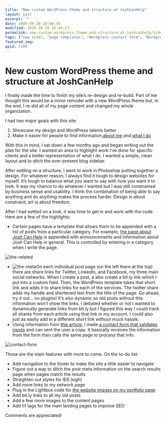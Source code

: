 ```yaml
---
title: "New custom WordPress theme and structure at JoshCanHelp"
layout: post
excerpt: ""
date: 2009-09-30 20:00:56
modified: 2016-10-20 16:44:17
permalink: new-custom-wordpress-theme-and-structure-at-joshcanhelp/index.html
tags: ["new site", "page templates", "Wordpress contact form", "Wordpress themes", "About JoshCanHelp"]
featured_img: 
wpid: 1108
---
```


# New custom WordPress theme and structure at JoshCanHelp

I finally made the time to finish my site’s re-design and re-build. Part of me thought this would be a minor remodel with a new WordPress theme but, in the end, I re-did all of my page content and changed my whole organization.

I had two major goals with this site:

1. Showcase my design and WordPress talents better
2. Make it easier for people to find information[ about me](/about/josh-cunningham/) and [what I do](/about/)

With this in mind, I sat down a few months ago and began writing out the plan for the site. I wanted an area to highlight work I’ve done for specific clients and a better representation of what I do. I wanted a simple, clean layout and to ditch the ever-present blog sidebar.

After settling on a structure, I went to work in Photoshop putting together a design. For whatever reason, I always find it tough to design websites for myself. It’s tough to balance what you want to say with how you want it to look. It was my chance to do whatever I wanted but I was still constrained by business sense and usability. I think the combination of being able to say anything and do anything makes the process harder. Design is about constraint, art is about freedom.  
  
After I had settled on a look, it was time to get in and work with the code. Here are a few of the highlights:

- Certain pages have a template that allows them to be appended with a list of posts from a particular category. For example, [the page about Josh Can Help](/about/web-strategy-business/) is appended with announcements and information about Josh Can Help in general. This is controlled by entering in a category when I write the page.

![the-related](/_images/2009/09/the-related.png "the-related")

- ![the-meta](/_images/2009/09/the-meta.png "the-meta")On each individual post page (on the left there at the top) there are share links for Twitter, LinkedIn, and Facebook, my three main social networks. When I create a post, a also create a bit.ly link which I put into a custom field. Then, the WordPress template takes that short link and adds it to share links for each of the services. The twitter share adds my handle and shortened text from the title of the page. Go ahead, try it out… no plugins! It’s also dynamic so old posts without this information won’t show the links. I debated whether or not I wanted to dynamically generate links from bit.ly but I figured this way I could track all shares from each article using that link in my account. I could also just as easily add in a different short link without much hassle.
- Using information from [this article](http://trevordavis.net/blog/tutorial/wordpress-jquery-contact-form-without-a-plugin/), I made [a contact form that validates inputs](/contact/) and can sent the user a copy. It basically receives the information from the form then calls the same page to process that info.

![contact-form](/_images/2009/09/contact-form.png "contact-form")

Those are the main features with more to come. On the to-do list:

- Add navigation to the footer to make the site a little easier to navigate
- Figure out a way to ditch the post meta information on the search results page when pages match the results
- Straighten out styles for IE6 (sigh)
- Add more links to my network page
- Plug in the Lightbox code for [the website images on my portfolio page](/type/gallery)
- Add bit.ly links to all my old posts
- Add a few more images to the content pages
- Add h1 tags for the main landing pages to improve SEO

Comments are appreciated!
